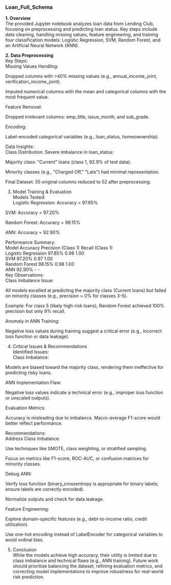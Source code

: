### Loan_Full_Schema   
  
**1. Overview**  
The provided Jupyter notebook analyzes loan data from Lending Club, focusing on preprocessing and predicting loan status. Key steps include data cleaning, handling missing values, feature engineering, and training four classification models: Logistic Regression, SVM, Random Forest, and an Artificial Neural Network (ANN).  
  
**2. Data Preprocessing**  
Key Steps:  
Missing Values Handling:  

Dropped columns with >40% missing values (e.g., annual_income_joint, verification_income_joint).  

Imputed numerical columns with the mean and categorical columns with the most frequent value.  

Feature Removal:  

Dropped irrelevant columns: emp_title, issue_month, and sub_grade.  

Encoding:  

Label-encoded categorical variables (e.g., loan_status, homeownership).  

Data Insights:  
Class Distribution: Severe imbalance in loan_status:  

Majority class: "Current" loans (class 1, 92.9% of test data).  

Minority classes (e.g., "Charged Off," "Late") had minimal representation.  

Final Dataset: 55 original columns reduced to 52 after preprocessing.  

3. Model Training & Evaluation  
Models Tested:  
Logistic Regression: Accuracy = 97.85%  
  
SVM: Accuracy = 97.20%  
  
Random Forest: Accuracy = 98.15%  

ANN: Accuracy = 92.90%  

Performance Summary:  
Model	Accuracy	Precision (Class 1)	Recall (Class 1)  
Logistic Regression	97.85%	0.98	1.00  
SVM	97.20%	0.97	1.00  
Random Forest	98.15%	0.98	1.00  
ANN	92.90%	-	-  
Key Observations:  
Class Imbalance Issue:  

All models excelled at predicting the majority class (Current loans) but failed on minority classes (e.g., precision = 0% for classes 3–5).  
  
Example: For class 5 (likely high-risk loans), Random Forest achieved 100% precision but only 9% recall.  
  
Anomaly in ANN Training:  
  
Negative loss values during training suggest a critical error (e.g., incorrect loss function or data leakage).  
  
4. Critical Issues & Recommendations  
Identified Issues:  
Class Imbalance:  

Models are biased toward the majority class, rendering them ineffective for predicting risky loans.  

ANN Implementation Flaw:  

Negative loss values indicate a technical error (e.g., improper loss function or unscaled outputs).  

Evaluation Metrics:  

Accuracy is misleading due to imbalance. Macro-average F1-score would better reflect performance.  
  
Recommendations:  
Address Class Imbalance:  

Use techniques like SMOTE, class weighting, or stratified sampling.  

Focus on metrics like F1-score, ROC-AUC, or confusion matrices for minority classes.  
  
Debug ANN:  

Verify loss function (binary_crossentropy is appropriate for binary labels; ensure labels are correctly encoded).  

Normalize outputs and check for data leakage.  

Feature Engineering:  

Explore domain-specific features (e.g., debt-to-income ratio, credit utilization).  

Use one-hot encoding instead of LabelEncoder for categorical variables to avoid ordinal bias.  

5. Conclusion  
While the models achieve high accuracy, their utility is limited due to class imbalance and technical flaws (e.g., ANN training). Future work should prioritize balancing the dataset, refining evaluation metrics, and correcting model implementations to improve robustness for real-world risk prediction.  




